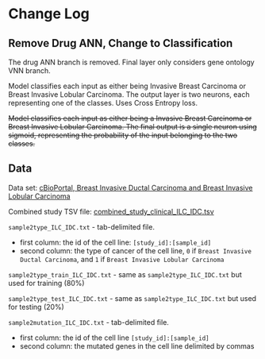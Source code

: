 # Change Log

## Remove Drug ANN, Change to Classification

The drug ANN branch is removed. Final layer only considers gene ontology VNN branch.

Model classifies each input as either being Invasive Breast Carcinoma or Breast Invasive Lobular Carcinoma. The output layer is two neurons, each representing one of the classes. Uses Cross Entropy loss. 

~~Model classifies each input as either being a Invasive Breast Carcinoma or Breast Invasive Lobular Carcinoma. The final output is a single neuron using sigmoid, representing the probability of the input belonging to the two classes.~~

## Data

Data set: [cBioPortal, Breast Invasive Ductal Carcinoma and Breast Invasive Lobular Carcinoma](https://www.cbioportal.org/study/summary?id=acbc_mskcc_2015%2Cbrca_hta9_htan_2022%2Cbrca_metabric%2Cbreast_msk_2018%2Cbrca_pareja_msk_2020%2Cbrca_mskcc_2019%2Cbreast_alpelisib_2020%2Cbrca_smc_2018%2Cbrca_bccrc_xenograft_2014%2Cbfn_duke_nus_2015%2Cbrca_bccrc%2Cbrca_broad%2Cbrca_sanger%2Cbrca_tcga_pub2015%2Cbrca_tcga%2Cbrca_tcga_pub%2Cbrca_tcga_pan_can_atlas_2018%2Cbrca_jup_msk_2020%2Cbrca_mapk_hp_msk_2021%2Cmbc_msk_2021%2Cbrca_igr_2015%2Cbreast_ink4_msk_2021%2Cbrca_cptac_2020%2Cbrca_mbcproject_wagle_2017%2Cbrca_mbcproject_2022)

Combined study TSV file: [combined_study_clinical_ILC_IDC.tsv](./custom_data/combined_study_clinical_ILC_IDC.tsv)


<!--
Data set: cBioPortal, invasive breast carcinoma, and breast invasive lobular carcinoma.

Accessible here: [Data](https://www.cbioportal.org/study/summary?id=acbc_mskcc_2015%2Cbrca_hta9_htan_2022%2Cbrca_metabric%2Cbreast_msk_2018%2Cbrca_pareja_msk_2020%2Cbrca_mskcc_2019%2Cbreast_alpelisib_2020%2Cbrca_smc_2018%2Cbrca_bccrc_xenograft_2014%2Cbfn_duke_nus_2015%2Cbrca_bccrc%2Cbrca_broad%2Cbrca_sanger%2Cbrca_tcga_pub2015%2Cbrca_tcga%2Cbrca_tcga_pub%2Cbrca_tcga_pan_can_atlas_2018%2Cbrca_jup_msk_2020%2Cbrca_mapk_hp_msk_2021%2Cmbc_msk_2021%2Cbrca_igr_2015%2Cbreast_ink4_msk_2021%2Cbrca_cptac_2020%2Cbrca_mbcproject_wagle_2017%2Cbrca_mbcproject_2022)

Combined study and clinical data for all samples: [TSV file](https://www.cbioportal.org/study/clinicalData?id=acbc_mskcc_2015%2Cbrca_hta9_htan_2022%2Cbrca_metabric%2Cbreast_msk_2018%2Cbrca_pareja_msk_2020%2Cbrca_mskcc_2019%2Cbreast_alpelisib_2020%2Cbrca_smc_2018%2Cbrca_bccrc_xenograft_2014%2Cbfn_duke_nus_2015%2Cbrca_bccrc%2Cbrca_broad%2Cbrca_sanger%2Cbrca_tcga_pub2015%2Cbrca_tcga%2Cbrca_tcga_pub%2Cbrca_tcga_pan_can_atlas_2018%2Cbrca_jup_msk_2020%2Cbrca_mapk_hp_msk_2021%2Cmbc_msk_2021%2Cbrca_igr_2015%2Cbreast_ink4_msk_2021%2Cbrca_cptac_2020%2Cbrca_mbcproject_wagle_2017%2Cbrca_mbcproject_2022)
-->

`sample2type_ILC_IDC.txt` - tab-delimited file.
* first column: the id of the cell line: `[study_id]:[sample_id]`
* second column: the type of cancer of the cell line, `0` if `Breast Invasive Ductal Carcinoma`, and `1` if `Breast Invasive Lobular Carcinoma`

`sample2type_train_ILC_IDC.txt` - same as `sample2type_ILC_IDC.txt` but used for training (80%)

`sample2type_test_ILC_IDC.txt` - same as `sample2type_ILC_IDC.txt` but used for testing (20%)

`sample2mutation_ILC_IDC.txt` - tab-delimited file.
* first column: the id of the cell line `[study_id]:[sample_id]`
* second column: the mutated genes in the cell line delimited by commas